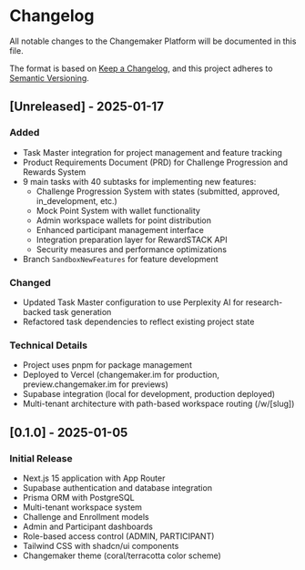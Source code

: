 # Changelog

All notable changes to the Changemaker Platform will be documented in this file.

The format is based on [Keep a Changelog](https://keepachangelog.com/en/1.0.0/),
and this project adheres to [Semantic Versioning](https://semver.org/spec/v2.0.0.html).

## [Unreleased] - 2025-01-17

### Added
- Task Master integration for project management and feature tracking
- Product Requirements Document (PRD) for Challenge Progression and Rewards System
- 9 main tasks with 40 subtasks for implementing new features:
  - Challenge Progression System with states (submitted, approved, in_development, etc.)
  - Mock Point System with wallet functionality
  - Admin workspace wallets for point distribution
  - Enhanced participant management interface
  - Integration preparation layer for RewardSTACK API
  - Security measures and performance optimizations
- Branch `SandboxNewFeatures` for feature development

### Changed
- Updated Task Master configuration to use Perplexity AI for research-backed task generation
- Refactored task dependencies to reflect existing project state

### Technical Details
- Project uses pnpm for package management
- Deployed to Vercel (changemaker.im for production, preview.changemaker.im for previews)
- Supabase integration (local for development, production deployed)
- Multi-tenant architecture with path-based workspace routing (/w/[slug])

## [0.1.0] - 2025-01-05

### Initial Release
- Next.js 15 application with App Router
- Supabase authentication and database integration
- Prisma ORM with PostgreSQL
- Multi-tenant workspace system
- Challenge and Enrollment models
- Admin and Participant dashboards
- Role-based access control (ADMIN, PARTICIPANT)
- Tailwind CSS with shadcn/ui components
- Changemaker theme (coral/terracotta color scheme)